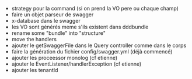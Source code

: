 * strategy pour la command (si on prend la VO pere ou chaque champ)
* faire un objet parseur de swagger
* x-database dans le swagger
* les VO sont générés meme s'ils existent dans dddbundle
* rename some "bundle" into "structure"
* move the handlers 
* ajouter le getSwaggerFile dans le Query controller comme dans le corps
* faire la génération du fichier config/swagger.yml (déjà commencé)
* ajouter les proceessor monolog (cf etienne)
* ajouter le EventListener/handlerException (cf etienne)
* ajouter les tenantId